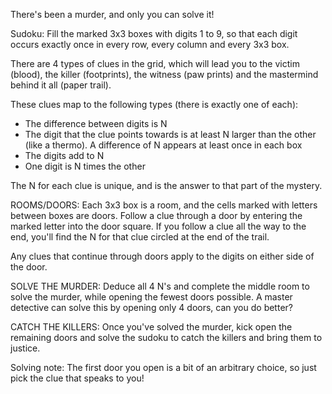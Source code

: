 There's been a murder, and only you can solve it!

Sudoku: Fill the marked 3x3 boxes with digits 1 to 9, so that each digit occurs exactly once in every row, every column and every 3x3 box.

There are 4 types of clues in the grid, which will lead you to the victim (blood), the killer (footprints), the witness (paw prints) and the mastermind behind it all (paper trail).

These clues map to the following types (there is exactly one of each):

* The difference between digits is N
* The digit that the clue points towards is at least N larger than the other (like a thermo). A difference of N appears at least once in each box
* The digits add to N
* One digit is N times the other

The N for each clue is unique, and is the answer to that part of the mystery.

ROOMS/DOORS: Each 3x3 box is a room, and the cells marked with letters between boxes are doors. Follow a clue through a door by entering the marked letter into the door square. If you follow a clue all the way to the end, you'll find the N for that clue circled at the end of the trail.

Any clues that continue through doors apply to the digits on either side of the door.

SOLVE THE MURDER: Deduce all 4 N's and complete the middle room to solve the murder, while opening the fewest doors possible. A master detective can solve this by opening only 4 doors, can you do better?

CATCH THE KILLERS: Once you've solved the murder, kick open the remaining doors and solve the sudoku to catch the killers and bring them to justice.

Solving note: The first door you open is a bit of an arbitrary choice, so just pick the clue that speaks to you!